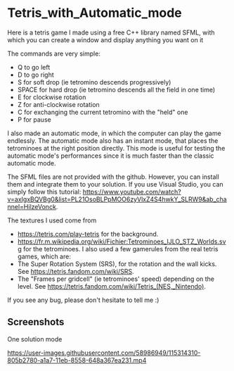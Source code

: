 # Tetris_with_Automatic_mode

Here is a tetris game I made using a free C++ library named SFML, with which you can create a window and display anything you want on it

The commands are very simple:
- Q to go left
- D to go right
- S for soft drop (ie tetromino descends progressively)
- SPACE for hard drop (ie tetromino descends all the field in one time)
- E for clockwise rotation
- Z for anti-clockwise rotation
- C for exchanging the current tetromino with the "held" one
- P for pause

I also made an automatic mode, in which the computer can play the game endlessly. The automatic mode also has an instant mode, that places the tetrominoes at the right position directly. This mode is useful for testing the automatic mode's performances since it is much faster than the classic automatic mode.

The SFML files are not provided with the github. However, you can install them and integrate them to your solution. If you use Visual Studio, you can simply follow this tutorial: https://www.youtube.com/watch?v=axIgxBQVBg0&list=PL21OsoBLPpMOO6zyVlxZ4S4hwkY_SLRW9&ab_channel=HilzeVonck.

The textures I used come from
- https://tetris.com/play-tetris for the background.
- https://fr.m.wikipedia.org/wiki/Fichier:Tetrominoes_IJLO_STZ_Worlds.svg for the tetrominoes.
I also used a few gamerules from the real tetris games, which are:
- The Super Rotation System (SRS), for the rotation and the wall kicks. See https://tetris.fandom.com/wiki/SRS.
- The "Frames per gridcell" (ie tetrominoes' speed) depending on the level. See https://tetris.fandom.com/wiki/Tetris_(NES,_Nintendo).

If you see any bug, please don't hesitate to tell me :)



## Screenshots

One solution mode

https://user-images.githubusercontent.com/58986949/115314310-805b2780-a1a7-11eb-8558-648a367ea231.mp4
